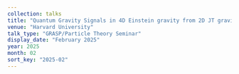 ```yaml
---
collection: talks
title: "Quantum Gravity Signals in 4D Einstein gravity from 2D JT gravity"
venue: "Harvard University"
talk_type: "GRASP/Particle Theory Seminar"
display_date: "February 2025"
year: 2025
month: 02
sort_key: "2025-02"
---
```

